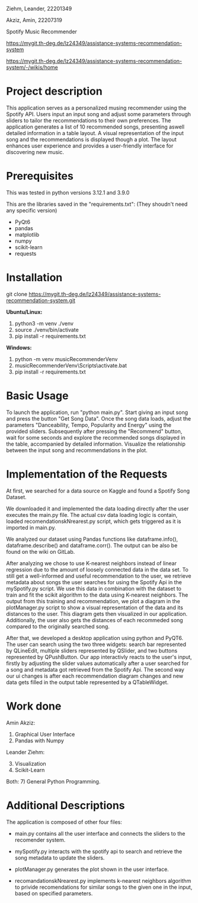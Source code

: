 Ziehm, Leander, 22201349

Akziz, Amin, 22207319

Spotify Music Recommender

https://mygit.th-deg.de/lz24349/assistance-systems-recommendation-system

https://mygit.th-deg.de/lz24349/assistance-systems-recommendation-system/-/wikis/home

# Project description

This application serves as a personalized musing recommender using the Spotify API. Users input an input song and adjust some parameters through sliders to tailor the recommendations to their own preferences. The application generates a list of 10 recommended songs, presenting aswell detailed information in a table layout. A visual representation of the input song and the recommendations is displayed though a plot. The layout enhances user experience and provides a user-friendly interface for discovering new music.


# Prerequisites

This was tested in python versions 3.12.1 and 3.9.0

This are the libraries saved in the "requirements.txt": (They shoudn't need any specific version)

- PyQt6
- pandas
- matplotlib
- numpy
- scikit-learn
- requests

# Installation

git clone https://mygit.th-deg.de/lz24349/assistance-systems-recommendation-system.git

**Ubuntu/Linux:**

1. python3 -m venv ./venv
2. source ./venv/bin/activate
3. pip install -r requirements.txt 


**Windows:**

1. python -m venv musicRecommenderVenv
2. musicRecommenderVenv\Scripts\activate.bat
3. pip install -r requirements.txt

# Basic Usage

To launch the application, run "python main.py".
Start giving an input song and press the button "Get Song Data". 
Once the song data loads, adjust the parameters "Danceability, Tempo, Popularity and Energy" using the provided sliders.
Subsequently after pressing the "Recommend" button, wait for some seconds and explore the recommended songs displayed in the table, accompanied by detailed information.
Visualize the relationship between the input song and recommendations in the plot.



# Implementation of the Requests

At first, we searched for a data source on Kaggle and found a Spotify Song Dataset. 

We downloaded it and implemented the data loading directly after the user executes the main.py file. The actual csv data loading logic is contain, loaded recomendationskNrearest.py script, which gets triggered as it is imported in main.py.

We analyzed our dataset using Pandas functions like dataframe.info(), dataframe.describe() and dataframe.corr(). The output can be also be found on the wiki on GitLab.

After analyzing we chose to use K-nearest neighbors instead of linear regression due to the amount of loosely connected data in the data set. To still get a well-informed and useful recommendation to the user, we retrieve metadata about songs the user searches for using the Spotify Api in the mySpotify.py script. We use this data in combination with the dataset to train and fit the scikit algorithm to the data using K-nearest neighbors. The output from this training and recommendation, we plot a diagram in the plotManager.py script to show a visual representation of the data and its distances to the user. This diagram gets then visualized in our application. Additionally, the user also gets the distances of each recommeded song compared to the originally searched song. 

After that, we developed a desktop application using python and PyQT6. The user can search using the two three widgets: search bar represented by QLineEdit, multiple sliders represented by QSlider, and two buttons represented by QPushButton. Our app interactivly reacts to the user's input, firstly by adjusting the slider values automatically after a user searched for a song and metadata got retrieved from the Spotify Api. The second way our ui changes is after each recommendation diagram changes and new data gets filled in the output table represented by a QTableWidget.



# Work done

Amin Akziz:

1. Graphical User Interface
2. Pandas with Numpy

Leander Ziehm:

3. Visualization
4. Scikit-Learn

Both: 7) General Python Programming.

# Additional Descriptions

The application is composed of other four files:

- main.py contains all the user interface and connects the sliders to the recomender system.

- mySpotify.py interacts with the spotify api to search and retrieve the song metadata to update the sliders.

- plotManager.py generates the plot shown in the user interface.

- recomandationskNrearest.py implements k-nearest neighbors algorithm to privide recomendations for similar songs to the given one in the input, based on specified parameters.
